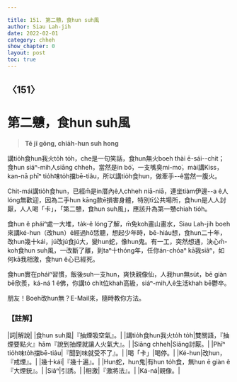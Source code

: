 ```yaml
---

title: 151. 第二戇，食hun suh風
author: Siau Lah-jih
date: 2022-02-01
category: chheh
show_chapter: 0
layout: post
toc: true
---
```

  
## 〈151〉
# 第二戇，食hun suh風
>**Tē jī gōng, chia̍h-hun suh hong**
 
講tio̍h食hun我火to̍h to̍h，che是一句笑話，食hun無火boeh thài ē-sái--chit；食hun siáⁿ-mih人siāng chheh，當然是in bó͘，一支嘴臭mi-mo͘，mài講Kiss，kan-nā phīⁿ tio̍h味to̍h擋bē-tiâu，所以講tio̍h食hun，做牽手--ê當然一腹火。

Chit-mái講tio̍h食hun，已經m̄是in厝內ê人chheh niā-niā，連坐tiàm伊邊--a ê人lóng無歡迎，因為二手hun kāng款ē損害身體，特別tī公共場所，食hun是人人討厭，人人喝「卡」，「第二戇，食hun suh風」，應該升為第一戇chiah tio̍h。

食hun ê pháiⁿ處一大堆，ta̍k-ê lóng了解，m̄免koh畫山畫水，Siau Lah-jih boeh來講ké-hun（改hun）ê經過hō͘恁聽，想起少年時，bē-hiáu想，食hun二十年，改hun幾十kái，jú改jú食jú大，變hun蛇，像hun鬼。有一工，突然想通，決心m̄-koh食hun suh風，一改斷了離，到taⁿ十thóng年，任你án-chóaⁿ kā我siâⁿ，如何kā我相激，食hun ê心已經死。

食hun實在pháiⁿ習慣，飯後suh一支hun，爽快親像仙，人我hun無su̍t，bē giàn bē欣羨，ká-ná 1 ê佛，你講tó chi̍t位khah高級，siáⁿ-mih人ê生活khah bē鬱卒。

朋友！Boeh改hun無？E-Mail來，隨時教你方法。

### 【註解】

|詞|解說|
|食hun suh風|『抽煙吸空氣』。|
|講tio̍h食hun我火to̍h to̍h|雙關語，『抽煙要點火』hām『說到抽煙就讓人火氣大』。|
|Siāng chheh|Siāng討厭。|
|Phīⁿ tio̍h味to̍h擋bē-tiâu|『聞到味就受不了』。|
|喝「卡」|喝停。|
|Ké-hun|改hun，『戒煙』。|
|幾十kái|『幾十遍』。|
|Hun蛇，hun鬼|有hun to̍h食，無hun ē giàn ê『大煙銃』。|
|Siâⁿ|引誘。|
|相激|『激將法』。|
|Ká-ná|親像。|

